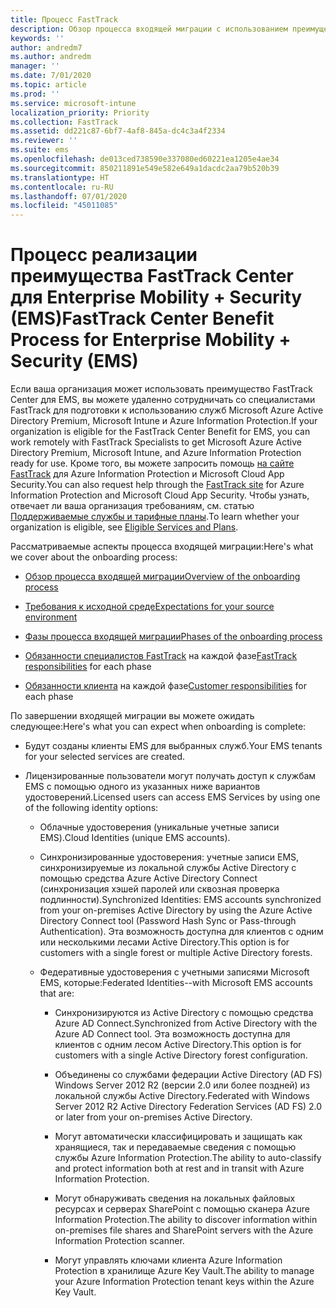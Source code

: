 ```yaml
---
title: Процесс FastTrack
description: Обзор процесса входящей миграции с использованием преимущества FastTrack Center
keywords: ''
author: andredm7
ms.author: andredm
manager: ''
ms.date: 7/01/2020
ms.topic: article
ms.prod: ''
ms.service: microsoft-intune
localization_priority: Priority
ms.collection: FastTrack
ms.assetid: dd221c87-6bf7-4af8-845a-dc4c3a4f2334
ms.reviewer: ''
ms.suite: ems
ms.openlocfilehash: de013ced738590e337080ed60221ea1205e4ae34
ms.sourcegitcommit: 850211891e549e582e649a1dacdc2aa79b520b39
ms.translationtype: HT
ms.contentlocale: ru-RU
ms.lasthandoff: 07/01/2020
ms.locfileid: "45011085"
---
```

# <a name="fasttrack-center-benefit-process-for-enterprise-mobility--security-ems"></a><span data-ttu-id="53a57-103">Процесс реализации преимущества FastTrack Center для Enterprise Mobility + Security (EMS)</span><span class="sxs-lookup"><span data-stu-id="53a57-103">FastTrack Center Benefit Process for Enterprise Mobility + Security (EMS)</span></span>
<span data-ttu-id="53a57-104">Если ваша организация может использовать преимущество FastTrack Center для EMS, вы можете удаленно сотрудничать со специалистами FastTrack для подготовки к использованию служб Microsoft Azure Active Directory Premium, Microsoft Intune и Azure Information Protection.</span><span class="sxs-lookup"><span data-stu-id="53a57-104">If your organization is eligible for the FastTrack Center Benefit for EMS, you can work remotely with FastTrack Specialists to get Microsoft Azure Active Directory Premium, Microsoft Intune, and Azure Information Protection ready for use.</span></span> <span data-ttu-id="53a57-105">Кроме того, вы можете запросить помощь [на сайте FastTrack](https://www.microsoft.com/fasttrack/microsoft-365/ems) для Azure Information Protection и Microsoft Cloud App Security.</span><span class="sxs-lookup"><span data-stu-id="53a57-105">You can also request help through the [FastTrack site](https://www.microsoft.com/fasttrack/microsoft-365/ems) for Azure Information Protection and Microsoft Cloud App Security.</span></span> <span data-ttu-id="53a57-106">Чтобы узнать, отвечает ли ваша организация требованиям, см. статью [Поддерживаемые службы и тарифные планы](M365-eligible-services-and-plans.md).</span><span class="sxs-lookup"><span data-stu-id="53a57-106">To learn whether your organization is eligible, see [Eligible Services and Plans](M365-eligible-services-and-plans.md).</span></span>


<span data-ttu-id="53a57-107">Рассматриваемые аспекты процесса входящей миграции:</span><span class="sxs-lookup"><span data-stu-id="53a57-107">Here's what we cover about the onboarding process:</span></span>

-   [<span data-ttu-id="53a57-108">Обзор процесса входящей миграции</span><span class="sxs-lookup"><span data-stu-id="53a57-108">Overview of the onboarding process</span></span>](EMS-fasttrack-benefit-overview.md)

-   [<span data-ttu-id="53a57-109">Требования к исходной среде</span><span class="sxs-lookup"><span data-stu-id="53a57-109">Expectations for your source environment</span></span>](EMS-source-environment-expectations.md)

-   [<span data-ttu-id="53a57-110">Фазы процесса входящей миграции</span><span class="sxs-lookup"><span data-stu-id="53a57-110">Phases of the onboarding process</span></span>](EMS-onboarding-phases.md)

-   <span data-ttu-id="53a57-111">[Обязанности специалистов FastTrack](EMS-fasttrack-responsibilities.md) на каждой фазе</span><span class="sxs-lookup"><span data-stu-id="53a57-111">[FastTrack responsibilities](EMS-fasttrack-responsibilities.md) for each phase</span></span>

-   <span data-ttu-id="53a57-112">[Обязанности клиента](EMS-your-responsibilities.md) на каждой фазе</span><span class="sxs-lookup"><span data-stu-id="53a57-112">[Customer responsibilities](EMS-your-responsibilities.md) for each phase</span></span>

<span data-ttu-id="53a57-113">По завершении входящей миграции вы можете ожидать следующее:</span><span class="sxs-lookup"><span data-stu-id="53a57-113">Here's what you can expect when onboarding is complete:</span></span>

-   <span data-ttu-id="53a57-114">Будут созданы клиенты EMS для выбранных служб.</span><span class="sxs-lookup"><span data-stu-id="53a57-114">Your EMS tenants for your selected services are created.</span></span>

-   <span data-ttu-id="53a57-115">Лицензированные пользователи могут получать доступ к службам EMS с помощью одного из указанных ниже вариантов удостоверений.</span><span class="sxs-lookup"><span data-stu-id="53a57-115">Licensed users can access EMS Services by using one of the following identity options:</span></span>

    -   <span data-ttu-id="53a57-116">Облачные удостоверения (уникальные учетные записи EMS).</span><span class="sxs-lookup"><span data-stu-id="53a57-116">Cloud Identities (unique EMS accounts).</span></span>

    -   <span data-ttu-id="53a57-117">Синхронизированные удостоверения: учетные записи EMS, синхронизируемые из локальной службы Active Directory с помощью средства Azure Active Directory Connect (синхронизация хэшей паролей или сквозная проверка подлинности).</span><span class="sxs-lookup"><span data-stu-id="53a57-117">Synchronized Identities: EMS accounts synchronized from your on-premises Active Directory by using the Azure Active Directory Connect tool (Password Hash Sync or Pass-through Authentication).</span></span> <span data-ttu-id="53a57-118">Эта возможность доступна для клиентов с одним или несколькими лесами Active Directory.</span><span class="sxs-lookup"><span data-stu-id="53a57-118">This option is for customers with a single forest or multiple Active Directory forests.</span></span>

    -   <span data-ttu-id="53a57-119">Федеративные удостоверения с учетными записями Microsoft EMS, которые:</span><span class="sxs-lookup"><span data-stu-id="53a57-119">Federated Identities--with Microsoft EMS accounts that are:</span></span>

        -   <span data-ttu-id="53a57-120">Синхронизируются из Active Directory с помощью средства Azure AD Connect.</span><span class="sxs-lookup"><span data-stu-id="53a57-120">Synchronized from Active Directory with the Azure AD Connect tool.</span></span> <span data-ttu-id="53a57-121">Эта возможность доступна для клиентов с одним лесом Active Directory.</span><span class="sxs-lookup"><span data-stu-id="53a57-121">This option is for customers with a single Active Directory forest configuration.</span></span>

        -   <span data-ttu-id="53a57-122">Объединены со службами федерации Active Directory (AD FS) Windows Server 2012 R2 (версии 2.0 или более поздней) из локальной службы Active Directory.</span><span class="sxs-lookup"><span data-stu-id="53a57-122">Federated with Windows Server 2012 R2 Active Directory Federation Services (AD FS) 2.0 or later from your on-premises Active Directory.</span></span>

        -   <span data-ttu-id="53a57-123">Могут автоматически классифицировать и защищать как хранящиеся, так и передаваемые сведения с помощью службы Azure Information Protection.</span><span class="sxs-lookup"><span data-stu-id="53a57-123">The ability to auto-classify and protect information both at rest and in transit with Azure Information Protection.</span></span> 

        -   <span data-ttu-id="53a57-124">Могут обнаруживать сведения на локальных файловых ресурсах и серверах SharePoint с помощью сканера Azure Information Protection.</span><span class="sxs-lookup"><span data-stu-id="53a57-124">The ability to discover information within on-premises file shares and SharePoint servers with the Azure Information Protection scanner.</span></span> 

        -   <span data-ttu-id="53a57-125">Могут управлять ключами клиента Azure Information Protection в хранилище Azure Key Vault.</span><span class="sxs-lookup"><span data-stu-id="53a57-125">The ability to manage your Azure Information Protection tenant keys within the Azure Key Vault.</span></span> 

